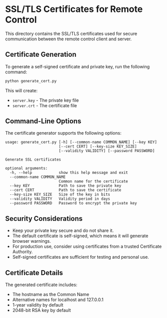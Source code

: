 # SSL/TLS Certificates for Remote Control

This directory contains the SSL/TLS certificates used for secure communication between the remote control client and server.

## Certificate Generation

To generate a self-signed certificate and private key, run the following command:

```bash
python generate_cert.py
```

This will create:
- `server.key` - The private key file
- `server.crt` - The certificate file

## Command-Line Options

The certificate generator supports the following options:

```
usage: generate_cert.py [-h] [--common-name COMMON_NAME] [--key KEY]
                        [--cert CERT] [--key-size KEY_SIZE]
                        [--validity VALIDITY] [--password PASSWORD]

Generate SSL certificates

optional arguments:
  -h, --help            show this help message and exit
  --common-name COMMON_NAME
                        Common name for the certificate
  --key KEY             Path to save the private key
  --cert CERT           Path to save the certificate
  --key-size KEY_SIZE   Size of the key in bits
  --validity VALIDITY   Validity period in days
  --password PASSWORD   Password to encrypt the private key
```

## Security Considerations

- Keep your private key secure and do not share it.
- The default certificate is self-signed, which means it will generate browser warnings.
- For production use, consider using certificates from a trusted Certificate Authority.
- Self-signed certificates are sufficient for testing and personal use.

## Certificate Details

The generated certificate includes:
- The hostname as the Common Name
- Alternative names for localhost and 127.0.0.1
- 1-year validity by default
- 2048-bit RSA key by default 